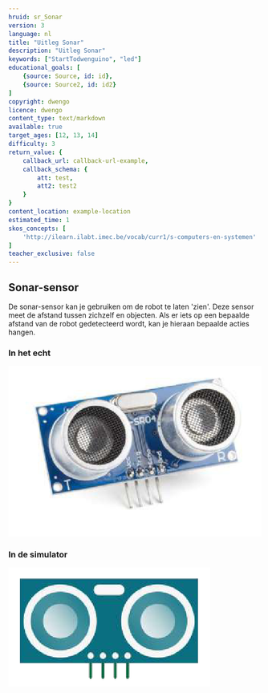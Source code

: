 ```yaml
---
hruid: sr_Sonar
version: 3
language: nl
title: "Uitleg Sonar"
description: "Uitleg Sonar"
keywords: ["StartTodwenguino", "led"]
educational_goals: [
    {source: Source, id: id}, 
    {source: Source2, id: id2}
]
copyright: dwengo
licence: dwengo
content_type: text/markdown
available: true
target_ages: [12, 13, 14]
difficulty: 3
return_value: {
    callback_url: callback-url-example,
    callback_schema: {
        att: test,
        att2: test2
    }
}
content_location: example-location
estimated_time: 1
skos_concepts: [
    'http://ilearn.ilabt.imec.be/vocab/curr1/s-computers-en-systemen'
]
teacher_exclusive: false
---
```


## Sonar-sensor
De sonar-sensor kan je gebruiken om de robot te laten 'zien'. Deze sensor meet de afstand tussen zichzelf en objecten. Als er iets op een bepaalde afstand van de robot gedetecteerd wordt, kan je hieraan bepaalde acties hangen. 

### In het echt

![](embed/sonar.png "Sonar-sensor")

### In de simulator

![](embed/Sonarsim.png "Sonar-sensor simulator")